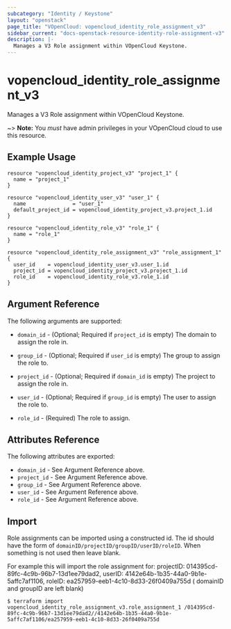 ```yaml
---
subcategory: "Identity / Keystone"
layout: "openstack"
page_title: "VOpenCloud: vopencloud_identity_role_assignment_v3"
sidebar_current: "docs-openstack-resource-identity-role-assignment-v3"
description: |-
  Manages a V3 Role assignment within VOpenCloud Keystone.
---
```


# vopencloud\_identity\_role\_assignment\_v3

Manages a V3 Role assignment within VOpenCloud Keystone.

~> **Note:** You _must_ have admin privileges in your VOpenCloud cloud to use
this resource.

## Example Usage

```hcl
resource "vopencloud_identity_project_v3" "project_1" {
  name = "project_1"
}

resource "vopencloud_identity_user_v3" "user_1" {
  name               = "user_1"
  default_project_id = vopencloud_identity_project_v3.project_1.id
}

resource "vopencloud_identity_role_v3" "role_1" {
  name = "role_1"
}

resource "vopencloud_identity_role_assignment_v3" "role_assignment_1" {
  user_id    = vopencloud_identity_user_v3.user_1.id
  project_id = vopencloud_identity_project_v3.project_1.id
  role_id    = vopencloud_identity_role_v3.role_1.id
}
```

## Argument Reference

The following arguments are supported:

* `domain_id` - (Optional; Required if `project_id` is empty) The domain to assign the role in.

* `group_id` - (Optional; Required if `user_id` is empty) The group to assign the role to.

* `project_id` - (Optional; Required if `domain_id` is empty) The project to assign the role in.

* `user_id` - (Optional; Required if `group_id` is empty) The user to assign the role to.

* `role_id` - (Required) The role to assign.

## Attributes Reference

The following attributes are exported:

* `domain_id` - See Argument Reference above.
* `project_id` - See Argument Reference above.
* `group_id` - See Argument Reference above.
* `user_id` - See Argument Reference above.
* `role_id` - See Argument Reference above.

## Import

Role assignments can be imported using a constructed id. The id should have the form of
`domainID/projectID/groupID/userID/roleID`. When something is not used then leave blank.

For example this will import the role assignment for: 
projectID: 014395cd-89fc-4c9b-96b7-13d1ee79dad2,
userID: 4142e64b-1b35-44a0-9b1e-5affc7af1106,
roleID: ea257959-eeb1-4c10-8d33-26f0409a755d
( domainID and groupID are left blank)

```
$ terraform import vopencloud_identity_role_assignment_v3.role_assignment_1 /014395cd-89fc-4c9b-96b7-13d1ee79dad2//4142e64b-1b35-44a0-9b1e-5affc7af1106/ea257959-eeb1-4c10-8d33-26f0409a755d
```
